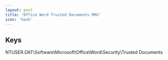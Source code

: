 ```yaml
---
layout: post
title: 'Office Word Trusted Documents MRU'
icon: 'hash'
---
```


## Keys

NTUSER.DAT\Software\Microsoft\Office\Word\Security\Trusted Documents


